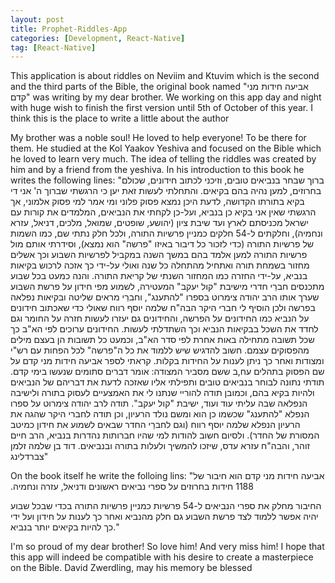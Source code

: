 ```yaml
---
layout: post
title: Prophet-Riddles-App
categories: [Development, React-Native]
tag: [React-Native] 
---
```


This application is about riddles on Neviim and Ktuvim which is the second and the third parts of the Bible, the original book named "אביעה חידות מני קדם" was writing by my dear brother. We working on this app day and night with huge wish to finish the first version until 5th of October of this year. I think this is the place to write a little about the author


My brother was a noble soul! He loved to help everyone! To be there for them. He studied at the Kol Yaakov Yeshiva and focused on the Bible which he loved to learn very much. The idea of telling the riddles was created by him and by a friend from the yeshiva. In his introduction to this book he writes the following lines:
"ברוך שבחר בנביאים טובים, וזיכני לכתוב חידונים, שכולם בחרוזים, למען נהיה בהם בקיאים. והתחלתי לעשות זאת יען כי הרגשתי שברוך ה' אני די בקיא בתורתו הקדושה, לדעת היכן נמצא פסוק פלוני ומי אמר למי פסוק אלמוני, אך הרגשתי שאין אני בקיא כן בנביא, ועל-כן לקחתי את הנביאים, המלמדים את קורות עם ישראל מכניסתם לארץ ועד שיבת ציון (יהושע, שופטים, שמואל, מלכים, דניאל, עזרא ונחמיה), וחלקתים ל-54 חלקים כמניין פרשיות התורה, ולכל חלק נתתי שם, כמו השמות של פרשיות התורה (כדי לזכור כל דיבור באיזו "פרשה" הוא נמצא), וסידרתי אותם מול פרשיות התורה למען אלמד בהם במשך השנה במקביל לפרשיות השבוע וכך אשלים מחזור בשמחת תורה ואתחיל מהתחלה כל שנה ואולי על-ידי כך אזכה לרכוש בקיאות בנביא, על-ידי החזרה כמו המחזור השנתי של קריאת התורה. והנה כמעט בכל שבוע מתכנסים חברֵי חדרי מישיבת "קול יעקב" המעטירה, לשמוע מפי חידון על פרשת השבוע שערך אותו הרב יהודה צימרוט בספרו "להתענג", וחברַי מראים שליטה ובקיאות נפלאה בפרשה ולכן הוסיף לי חברי היקר הבה"ח שלמה יוסף רווח שאולי כדי שאכתוב חידונים על הנביא כמו החידונים על הפרשה, והחידונים גם יעזרו לעשות חזרה על החומר וגם לחדד את השכל בבקיאות הנביא וכך השתדלתי לעשות. החידונים ערוכים לפי הא"ב כך שכל תשובה מתחילה באות אחרת לפי סדר הא"ב, וכמעט כל תשובות הן בעצם מילים מהפסוקים עצמם. חשוב להדגיש שיש ללמוד את כל ה"פרשה" לכל הפחות עם רש"י ומצודות ואחר כך ניתן לענות על החידות בקלות. קראתי לספר אביעה חידות מני קדם על שם הפסוק בתהלים עח,ב ששם מסביר המצודה: אומר דברים סתומים שנעשו בימי קדם. תודתי נתונה לבוחר בנביאים טובים ותפילתי אליו שאזכה לדעת את דבריהם של הנביאים ולהיות בקיא בהם, וכמובן תודה להוריי שנתנו לי את האמצעיים לעסוק בתורה ולישיבה הנפלאה שבה עליתי עוד ועוד, ישיבת "קול יעקב". תודה לרב יהודה צימרוט על ספרו הנפלא "להתענג" שכשמו כן הוא ומשם נולד הרעיון, וכן תודה לחברי היקר שהגה את הרעיון הנפלא שלמה יוסף רווח (וגם לחברֵי החדר שבאים לשמוע את חידון כמיטב המסורת של החדר). ולסיום חשוב להודות למי שהיו חברותות נהדרות בנביא, הרב חיים זוהר, והבה"ח עזרא עדס, שיזכו להמשיך ולעלות בתורה ובנביאים. דוד בן שלמה זלמן צברדלינג"


On the book itself he write the folloing lins:
"‫אביעה חידות מני קדם הוא חיבור של 1188 חידות בחרוזים על ספרי נביאים ראשונים ודניאל, עזרה ונחמיה.

החיבור מחלק את ספרי הנביאים ל-54 פרשיות כמניין פרשיות התורה בכדי שבכל שבוע יהיה אפשר ללמוד לצד פרשת השבוע גם חלק מהנביא ואחר כך לענות על חידון ועל ידי כך להיות בקיאים יותר בנביא.‬‬"



I'm so proud of my dear brother! So love him! And very miss him! I hope that this app will indeed be compatible with his desire to create a masterpiece on the Bible.
David Zwerdling, may his memory be blessed
